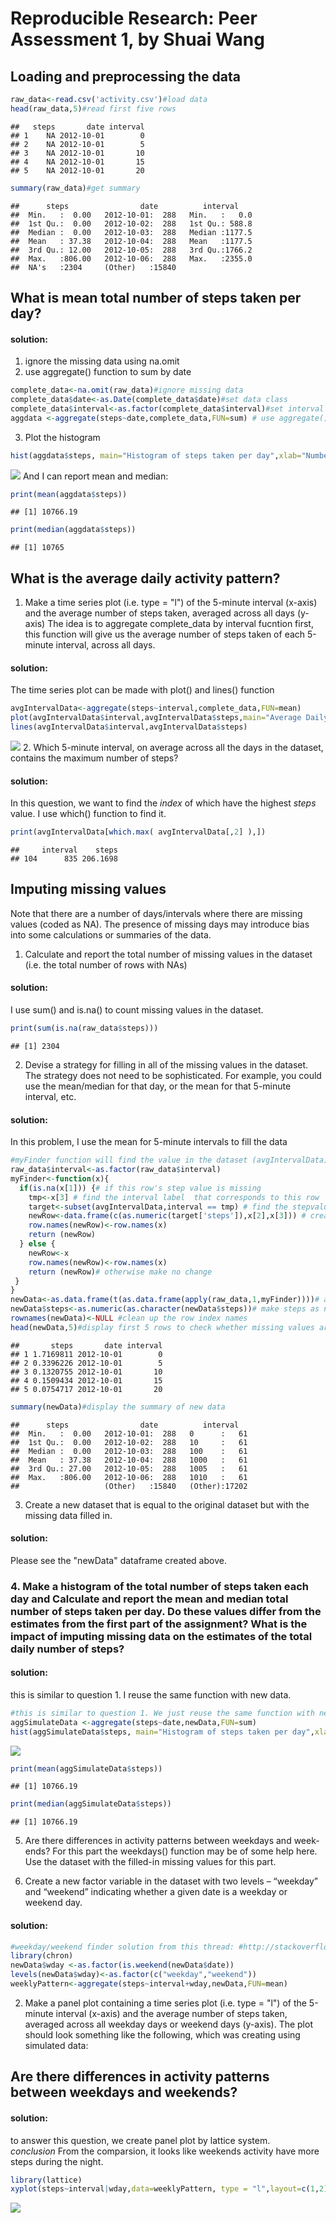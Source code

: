 # Reproducible Research: Peer Assessment 1, by Shuai Wang

## Loading and preprocessing the data


```r
raw_data<-read.csv('activity.csv')#load data
head(raw_data,5)#read first five rows
```

```
##   steps       date interval
## 1    NA 2012-10-01        0
## 2    NA 2012-10-01        5
## 3    NA 2012-10-01       10
## 4    NA 2012-10-01       15
## 5    NA 2012-10-01       20
```

```r
summary(raw_data)#get summary
```

```
##      steps                date          interval     
##  Min.   :  0.00   2012-10-01:  288   Min.   :   0.0  
##  1st Qu.:  0.00   2012-10-02:  288   1st Qu.: 588.8  
##  Median :  0.00   2012-10-03:  288   Median :1177.5  
##  Mean   : 37.38   2012-10-04:  288   Mean   :1177.5  
##  3rd Qu.: 12.00   2012-10-05:  288   3rd Qu.:1766.2  
##  Max.   :806.00   2012-10-06:  288   Max.   :2355.0  
##  NA's   :2304     (Other)   :15840
```
## What is mean total number of steps taken per day?
#### solution:  
1. ignore the missing data using na.omit
2. use aggregate() function to sum by date

```r
complete_data<-na.omit(raw_data)#ignore missing data
complete_data$date<-as.Date(complete_data$date)#set data class
complete_data$interval<-as.factor(complete_data$interval)#set interval labels
aggdata <-aggregate(steps~date,complete_data,FUN=sum) # use aggregate() function to sum by date
```
3. Plot the histogram

```r
hist(aggdata$steps, main="Histogram of steps taken per day",xlab="Number of Steps", ylab="Count")
```

![](PA1_template_files/figure-html/unnamed-chunk-3-1.png)<!-- -->
And I can report mean and median:  

```r
print(mean(aggdata$steps))
```

```
## [1] 10766.19
```

```r
print(median(aggdata$steps))
```

```
## [1] 10765
```
## What is the average daily activity pattern?
1. Make a time series plot (i.e. type = "l") of the 5-minute interval (x-axis) and the average number of steps taken, averaged across all days (y-axis)
The idea is to aggregate complete_data by interval fucntion first, this function will give us the average number of steps taken of each 5-minute interval, across all days.  
#### solution:  
The time series plot can be made with plot() and lines() function  

```r
avgIntervalData<-aggregate(steps~interval,complete_data,FUN=mean)
plot(avgIntervalData$interval,avgIntervalData$steps,main="Average Daily Activity Pattern", xlab="Daily 5-minute Intervals",ylab="Average Steps Taken")
lines(avgIntervalData$interval,avgIntervalData$steps)
```

![](PA1_template_files/figure-html/unnamed-chunk-5-1.png)<!-- -->
2. Which 5-minute interval, on average across all the days in the dataset, contains the maximum number of steps?  

#### solution:  
In this question, we want to find the _index_ of which have the highest *steps* value. I use which() function to find it.  

```r
print(avgIntervalData[which.max( avgIntervalData[,2] ),])
```

```
##     interval    steps
## 104      835 206.1698
```

## Imputing missing values
Note that there are a number of days/intervals where there are missing values (coded as NA). The presence of missing days may introduce bias into some
calculations or summaries of the data.
1. Calculate and report the total number of missing values in the dataset
(i.e. the total number of rows with NAs)  

#### solution:  
I use sum() and is.na() to count missing values in the dataset.  

```r
print(sum(is.na(raw_data$steps)))
```

```
## [1] 2304
```
2. Devise a strategy for filling in all of the missing values in the dataset. The strategy does not need to be sophisticated. For example, you could use the mean/median for that day, or the mean for that 5-minute interval, etc.  

#### solution:  
In this problem, I use the mean for 5-minute intervals to fill the data

```r
#myFinder function will find the value in the dataset (avgIntervalData) that contains average steps taken by each interval.
raw_data$interval<-as.factor(raw_data$interval)
myFinder<-function(x){
  if(is.na(x[1])) {# if this row's step value is missing
    tmp<-x[3] # find the interval label  that corresponds to this row
    target<-subset(avgIntervalData,interval == tmp) # find the stepvalue should fill in 
    newRow<-data.frame(c(as.numeric(target['steps']),x[2],x[3])) # create a new record with filled data
    row.names(newRow)<-row.names(x)
    return (newRow)
  } else {
    newRow<-x
    row.names(newRow)<-row.names(x)
    return (newRow)# otherwise make no change
 }
}
newData<-as.data.frame(t(as.data.frame(apply(raw_data,1,myFinder))))# apply my finder function to the raw data
newData$steps<-as.numeric(as.character(newData$steps))# make steps as numeric variable
rownames(newData)<-NULL #clean up the row index names
head(newData,5)#display first 5 rows to check whether missing values are filled
```

```
##       steps       date interval
## 1 1.7169811 2012-10-01        0
## 2 0.3396226 2012-10-01        5
## 3 0.1320755 2012-10-01       10
## 4 0.1509434 2012-10-01       15
## 5 0.0754717 2012-10-01       20
```

```r
summary(newData)#display the summary of new data
```

```
##      steps                date          interval    
##  Min.   :  0.00   2012-10-01:  288   0      :   61  
##  1st Qu.:  0.00   2012-10-02:  288   10     :   61  
##  Median :  0.00   2012-10-03:  288   100    :   61  
##  Mean   : 37.38   2012-10-04:  288   1000   :   61  
##  3rd Qu.: 27.00   2012-10-05:  288   1005   :   61  
##  Max.   :806.00   2012-10-06:  288   1010   :   61  
##                   (Other)   :15840   (Other):17202
```

3. Create a new dataset that is equal to the original dataset but with the missing data filled in. 

#### solution:  
Please see the "newData" dataframe created above.  
### 4. Make a histogram of the total number of steps taken each day and Calculate and report the mean and median total number of steps taken per day. Do these values differ from the estimates from the first part of the assignment? What is the impact of imputing missing data on the estimates of the total daily number of steps?  

#### solution:  
this is similar to question 1. I reuse the same function with new data.  

```r
#this is similar to question 1. We just reuse the same function with new data
aggSimulateData <-aggregate(steps~date,newData,FUN=sum)
hist(aggSimulateData$steps, main="Histogram of steps taken per day",xlab="Number of Steps", ylab="Count")
```

![](PA1_template_files/figure-html/unnamed-chunk-9-1.png)<!-- -->

```r
print(mean(aggSimulateData$steps))
```

```
## [1] 10766.19
```

```r
print(median(aggSimulateData$steps))
```

```
## [1] 10766.19
```
5. Are there differences in activity patterns between weekdays and week- ends?
For this part the weekdays() function may be of some help here. Use the dataset with the filled-in missing values for this part.

1. Create a new factor variable in the dataset with two levels – “weekday” and “weekend” indicating whether a given date is a weekday or weekend day.

#### solution:  

```r
#weekday/weekend finder solution from this thread: #http://stackoverflow.com/questions/26441700/how-to-determine-if-date-is-a-weekend-or-not-not-using-lubridate
library(chron)
newData$wday <-as.factor(is.weekend(newData$date))
levels(newData$wday)<-as.factor(c("weekday","weekend"))
weeklyPattern<-aggregate(steps~interval+wday,newData,FUN=mean)
```
2. Make a panel plot containing a time series plot (i.e. type = "l") of the 5-minute interval (x-axis) and the average number of steps taken, averaged across all weekday days or weekend days (y-axis). The plot should look something like the following, which was creating using simulated data:

## Are there differences in activity patterns between weekdays and weekends?  

#### solution:  
to answer this question, we create panel plot by lattice system.  
*conclusion* From the comparsion, it looks like weekends activity have more steps during the night.

```r
library(lattice) 
xyplot(steps~interval|wday,data=weeklyPattern, type = "l",layout=c(1,2))
```

![](PA1_template_files/figure-html/unnamed-chunk-11-1.png)<!-- -->
